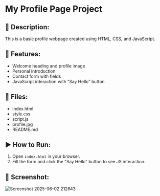 # My Profile Page Project

## 📄 Description:
This is a basic profile webpage created using HTML, CSS, and JavaScript.

## 🚀 Features:
- Welcome heading and profile image
- Personal introduction
- Contact form with fields
- JavaScript interaction with "Say Hello" button

## 📁 Files:
- index.html
- style.css
- script.js
- profile.jpg
- README.md

## ▶️ How to Run:
1. Open `index.html` in your browser.
2. Fill the form and click the "Say Hello" button to see JS interaction.

## 👀 Screenshot:

![Screenshot 2025-06-02 212643](https://github.com/user-attachments/assets/8080fee8-8f2c-41e9-95d7-8816d2ca3af9)
